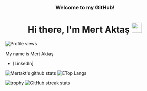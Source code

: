 
<!-- HEADER -->
<h3 align="center">
     <br>Welcome to my GitHub!
</h3>

<h1 align="center">Hi there, I'm Mert Aktaş </a> <img src="https://user-images.githubusercontent.com/64318469/176737130-33ef105d-385a-43e4-a68e-33ac3f19ab12.gif" height="32" /></h1>

![Profile views](https://gpvc.arturio.dev/Mertakt)

My name is Mert Aktaş


- [LinkedIn]
  
<p float="center">
  <img  src="https://github-readme-stats.vercel.app/api?username=Mertakt&show_icons=true" alt="Mertakt's github stats" />
  <img  src="https://github-readme-stats.vercel.app/api/top-langs/?username=Mertakt&layout=compact&hide=html,css" alt="ETop Langs" />
</p>

![trophy](https://github-profile-trophy.vercel.app/?username=Mertakt)
![GitHub streak stats](https://github-readme-streak-stats.herokuapp.com/?user=Mertakt)  
